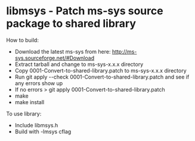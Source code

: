 # libmsys - Patch ms-sys source package to shared library

How to build:

* Download the latest ms-sys from here: http://ms-sys.sourceforge.net/#Download
* Extract tarball and change to ms-sys-x.x.x directory
* Copy 0001-Convert-to-shared-library.patch to ms-sys-x.x.x directory
* Run git apply --check 0001-Convert-to-shared-library.patch and see if any errors show up
* If no errors > git apply 0001-Convert-to-shared-library.patch
* make
* make install

To use library:

* Include libmsys.h
* Build with -lmsys cflag
